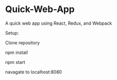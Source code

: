 # Quick-Web-App
A quick web app using React, Redux, and Webpack

Setup:

Clone repository

npm install

npm start

navagate to localhost:8080

